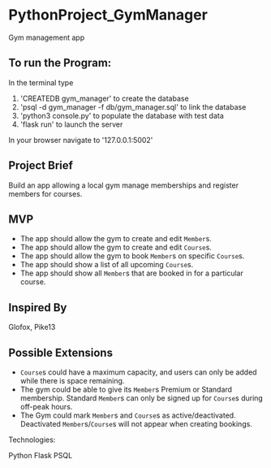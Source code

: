 # PythonProject_GymManager
Gym management app 

## To run the Program:

In the terminal type
1. 'CREATEDB gym_manager' to create the database
2. 'psql -d gym_manager -f db/gym_manager.sql' to link the database
3. 'python3 console.py' to populate the database with test data
4. 'flask run' to launch the server

In your browser navigate to '127.0.0.1:5002'

## Project Brief

Build an app allowing a local gym manage memberships and register members for courses.

## MVP

- The app should allow the gym to create and edit `Member`s.
- The app should allow the gym to create and edit `Course`s.
- The app should allow the gym to book `Member`s on specific `Course`s.
- The app should show a list of all upcoming `Course`s.
- The app should show all `Member`s that are booked in for a particular course.

## Inspired By

Glofox, Pike13

## Possible Extensions

- `Course`s could have a maximum capacity, and users can only be added while there is space remaining.
- The gym could be able to give its `Member`s Premium or Standard membership. Standard `Member`s can only be signed up for `Course`s during off-peak hours.
- The Gym could mark `Member`s and `Course`s as active/deactivated. Deactivated `Member`s/`Course`s will not appear when creating bookings.

Technologies:

Python
Flask
PSQL
